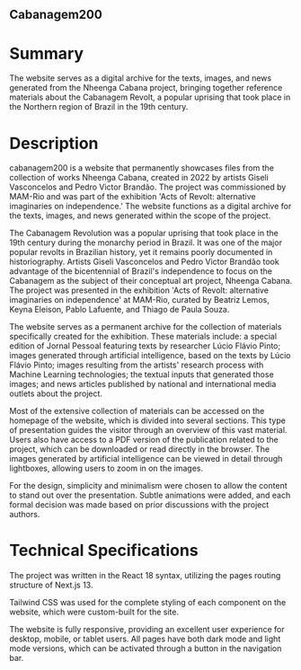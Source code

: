 ## Cabanagem200

# Summary

The website serves as a digital archive for the texts, images, and news generated from the Nheenga Cabana project, bringing together reference materials about the Cabanagem Revolt, a popular uprising that took place in the Northern region of Brazil in the 19th century.

# Description

cabanagem200 is a website that permanently showcases files from the collection of works Nheenga Cabana, created in 2022 by artists Giseli Vasconcelos and Pedro Victor Brandão. The project was commissioned by MAM-Rio and was part of the exhibition 'Acts of Revolt: alternative imaginaries on independence.' The website functions as a digital archive for the texts, images, and news generated within the scope of the project.

The Cabanagem Revolution was a popular uprising that took place in the 19th century during the monarchy period in Brazil. It was one of the major popular revolts in Brazilian history, yet it remains poorly documented in historiography. Artists Giseli Vasconcelos and Pedro Victor Brandão took advantage of the bicentennial of Brazil's independence to focus on the Cabanagem as the subject of their conceptual art project, Nheenga Cabana. The project was presented in the exhibition 'Acts of Revolt: alternative imaginaries on independence' at MAM-Rio, curated by Beatriz Lemos, Keyna Eleison, Pablo Lafuente, and Thiago de Paula Souza.

The website serves as a permanent archive for the collection of materials specifically created for the exhibition. These materials include: a special edition of Jornal Pessoal featuring texts by researcher Lúcio Flávio Pinto; images generated through artificial intelligence, based on the texts by Lúcio Flávio Pinto; images resulting from the artists' research process with Machine Learning technologies; the textual inputs that generated those images; and news articles published by national and international media outlets about the project.

Most of the extensive collection of materials can be accessed on the homepage of the website, which is divided into several sections. This type of presentation guides the visitor through an overview of this vast material. Users also have access to a PDF version of the publication related to the project, which can be downloaded or read directly in the browser. The images generated by artificial intelligence can be viewed in detail through lightboxes, allowing users to zoom in on the images.

For the design, simplicity and minimalism were chosen to allow the content to stand out over the presentation. Subtle animations were added, and each formal decision was made based on prior discussions with the project authors.

# Technical Specifications

The project was written in the React 18 syntax, utilizing the pages routing structure of Next.js 13.

Tailwind CSS was used for the complete styling of each component on the website, which were custom-built for the site.

The website is fully responsive, providing an excellent user experience for desktop, mobile, or tablet users. All pages have both dark mode and light mode versions, which can be activated through a button in the navigation bar.
